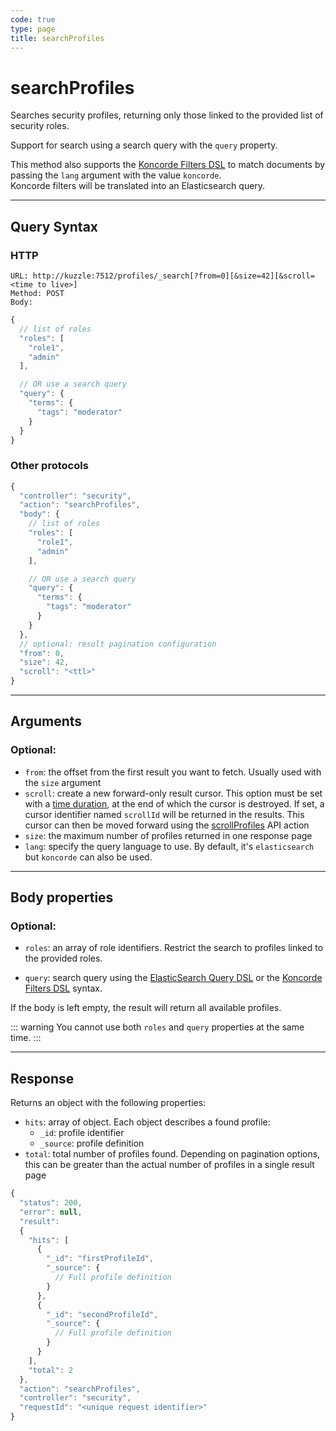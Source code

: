 ```yaml
---
code: true
type: page
title: searchProfiles
---
```


# searchProfiles



Searches security profiles, returning only those linked to the provided list of security roles.

<SinceBadge version="auto-version"/>

Support for search using a search query with the `query` property.

This method also supports the [Koncorde Filters DSL](/core/2/api/koncorde-filters-syntax) to match documents by passing the `lang` argument with the value `koncorde`.  
Koncorde filters will be translated into an Elasticsearch query.  

---

## Query Syntax

### HTTP

```http
URL: http://kuzzle:7512/profiles/_search[?from=0][&size=42][&scroll=<time to live>]
Method: POST
Body:
```

```js
{
  // list of roles
  "roles": [
    "role1",
    "admin"
  ],

  // OR use a search query 
  "query": {
    "terms": {
      "tags": "moderator"
    }
  }
}
```

### Other protocols

```js
{
  "controller": "security",
  "action": "searchProfiles",
  "body": {
    // list of roles
    "roles": [
      "role1",
      "admin"
    ],

    // OR use a search query 
    "query": {
      "terms": {
        "tags": "moderator"
      }
    }
  },
  // optional: result pagination configuration
  "from": 0,
  "size": 42,
  "scroll": "<ttl>"
}
```

---

## Arguments

### Optional:

- `from`: the offset from the first result you want to fetch. Usually used with the `size` argument
- `scroll`: create a new forward-only result cursor. This option must be set with a [time duration](https://www.elastic.co/guide/en/elasticsearch/reference/7.4/common-options.html#time-units), at the end of which the cursor is destroyed. If set, a cursor identifier named `scrollId` will be returned in the results. This cursor can then be moved forward using the [scrollProfiles](/core/2/api/controllers/security/scroll-profiles) API action
- `size`: the maximum number of profiles returned in one response page
- `lang`: specify the query language to use. By default, it's `elasticsearch` but `koncorde` can also be used. <SinceBadge version="auto-version"/>

---

## Body properties

### Optional:

- `roles`: an array of role identifiers. Restrict the search to profiles linked to the provided roles.

- `query`: search query using the [ElasticSearch Query DSL](https://www.elastic.co/guide/en/elasticsearch/reference/7.4/query-dsl.html) or the [Koncorde Filters DSL](/core/2/api/koncorde-filters-syntax) syntax.

If the body is left empty, the result will return all available profiles.

::: warning
You cannot use both `roles` and `query` properties at the same time.
::: 

---

## Response

Returns an object with the following properties:

- `hits`: array of object. Each object describes a found profile:
  - `_id`: profile identifier
  - `_source`: profile definition
- `total`: total number of profiles found. Depending on pagination options, this can be greater than the actual number of profiles in a single result page

```js
{
  "status": 200,
  "error": null,
  "result":
  {
    "hits": [
      {
        "_id": "firstProfileId",
        "_source": {
          // Full profile definition
        }
      },
      {
        "_id": "secondProfileId",
        "_source": {
          // Full profile definition
        }
      }
    ],
    "total": 2
  },
  "action": "searchProfiles",
  "controller": "security",
  "requestId": "<unique request identifier>"
}
```

